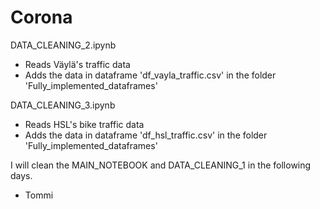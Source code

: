 # Corona

DATA_CLEANING_2.ipynb
- Reads Väylä's traffic data
- Adds the data in dataframe 'df_vayla_traffic.csv' in the folder 'Fully_implemented_dataframes' 


DATA_CLEANING_3.ipynb
- Reads HSL's bike traffic data
- Adds the data in dataframe 'df_hsl_traffic.csv' in the folder 'Fully_implemented_dataframes' 



I will clean the MAIN_NOTEBOOK and DATA_CLEANING_1 in the following days.
- Tommi
